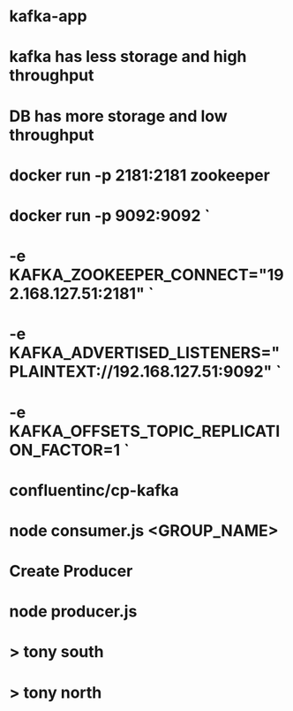 # kafka-app

# kafka has less storage and high throughput

# DB has more storage and low throughput

# docker run -p 2181:2181 zookeeper

# docker run -p 9092:9092 `

# -e KAFKA_ZOOKEEPER_CONNECT="192.168.127.51:2181" `

# -e KAFKA_ADVERTISED_LISTENERS="PLAINTEXT://192.168.127.51:9092" `

# -e KAFKA_OFFSETS_TOPIC_REPLICATION_FACTOR=1 `

# confluentinc/cp-kafka

# node consumer.js <GROUP_NAME>

# Create Producer

# node producer.js

# > tony south

# > tony north
